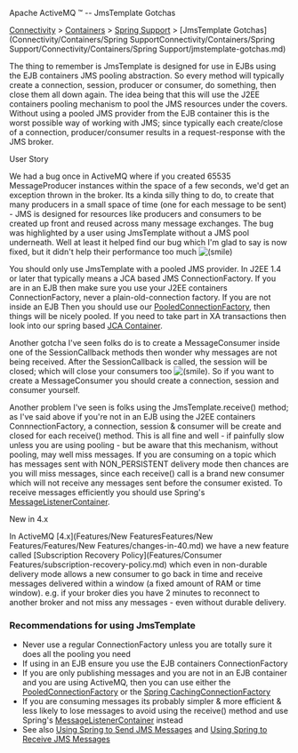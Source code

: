 Apache ActiveMQ ™ -- JmsTemplate Gotchas 

[Connectivity](connectivity.md) > [Containers](Connectivity/containers.md) > [Spring Support](Connectivity/Containers/spring-Community/support.md) > [JmsTemplate Gotchas](Connectivity/Containers/Spring SupportConnectivity/Containers/Spring Support/Connectivity/Containers/Spring Support/jmstemplate-gotchas.md)


The thing to remember is JmsTemplate is designed for use in EJBs using the EJB containers JMS pooling abstraction. So every method will typically create a connection, session, producer or consumer, do something, then close them all down again. The idea being that this will use the J2EE containers pooling mechanism to pool the JMS resources under the covers. Without using a pooled JMS provider from the EJB container this is the worst possible way of working with JMS; since typically each create/close of a connection, producer/consumer results in a request-response with the JMS broker.

User Story

We had a bug once in ActiveMQ where if you created 65535 MessageProducer instances within the space of a few seconds, we'd get an exception thrown in the broker. Its a kinda silly thing to do, to create that many producers in a small space of time (one for each message to be sent) - JMS is designed for resources like producers and consumers to be created up front and reused across many message exchanges. The bug was highlighted by a user using JmsTemplate without a JMS pool underneath. Well at least it helped find our bug which I'm glad to say is now fixed, but it didn't help their performance too much ![(smile)](https://cwiki.apache.org/confluence/s/en_GB/5997/6f42626d00e36f53fe51440403446ca61552e2a2.1/_/images/icons/emoticons/smile.png)

You should only use JmsTemplate with a pooled JMS provider. In J2EE 1.4 or later that typically means a JCA based JMS ConnectionFactory. If you are in an EJB then make sure you use your J2EE containers ConnectionFactory, never a plain-old-connection factory. If you are not inside an EJB Then you should use our [PooledConnectionFactory](http://activemq.apache.org/maven/activemq-core/apidocs/org/apache/activemq/pool/PooledConnectionFactory.html), then things will be nicely pooled. If you need to take part in XA transactions then look into our spring based [JCA Container](Connectivity/Containers/jca-container.md).

Another gotcha I've seen folks do is to create a MessageConsumer inside one of the SessionCallback methods then wonder why messages are not being received. After the SessionCallback is called, the session will be closed; which will close your consumers too ![(smile)](https://cwiki.apache.org/confluence/s/en_GB/5997/6f42626d00e36f53fe51440403446ca61552e2a2.1/_/images/icons/emoticons/smile.png). So if you want to create a MessageConsumer you should create a connection, session and consumer yourself.

Another problem I've seen is folks using the JmsTemplate.receive() method; as I've said above if you're not in an EJB using the J2EE containers ConnnectionFactory, a connection, session & consumer will be create and closed for each receive() method. This is all fine and well - if painfully slow unless you are using pooling - but be aware that this mechanism, without pooling, may well miss messages. If you are consuming on a topic which has messages sent with NON_PERSISTENT delivery mode then chances are you will miss messages, since each receive() call is a brand new consumer which will not receive any messages sent before the consumer existed. To receive messages efficiently you should use Spring's [MessageListenerContainer](http://static.springsource.org/spring/docs/2.5.x/referenceCommunity/FAQCommunity/FAQ/Community/FAQ/jms.md#Community/FAQ/jms.mdp).

New in 4.x

In ActiveMQ [4.x](Features/New FeaturesFeatures/New Features/Features/New Features/changes-in-40.md) we have a new feature called [Subscription Recovery Policy](Features/Consumer Features/subscription-recovery-policy.md) which even in non-durable delivery mode allows a new consumer to go back in time and receive messages delivered within a window (a fixed amount of RAM or time window). e.g. if your broker dies you have 2 minutes to reconnect to another broker and not miss any messages - even without durable delivery.

### Recommendations for using JmsTemplate

*   Never use a regular ConnectionFactory unless you are totally sure it does all the pooling you need
*   If using in an EJB ensure you use the EJB containers ConnectionFactory
*   If you are only publishing messages and you are not in an EJB container and you are using ActiveMQ, then you can use either the [PooledConnectionFactory](http://activemq.codehaus.org/maven/apidocs/org/activemq/pool/PooledConnectionFactory.html) or the [Spring CachingConnectionFactory](http://static.springsource.org/spring/docs/2.5.x/api/org/springframework/jms/connection/CachingConnectionFactory.html)
*   If you are consuming messages its probably simpler & more efficient & less likely to lose messages to avoid using the receive() method and use Spring's [MessageListenerContainer](http://static.springsource.org/spring/docs/2.5.x/referenceCommunity/FAQCommunity/FAQ/Community/FAQ/jms.md#Community/FAQ/jms.mdp) instead
*   See also [Using Spring to Send JMS Messages](http://bsnyderblog.blogspot.com/2010/02/using-spring-jmstemplate-to-send-Community/FAQCommunity/FAQ/Community/FAQ/jms.md) and [Using Spring to Receive JMS Messages](http://bsnyderblog.blogspot.com/2010/02/using-spring-to-receive-jms-messages.html)

